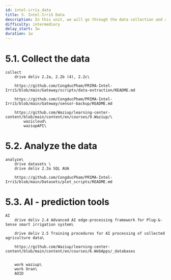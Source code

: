 ```yaml
---
id: intel-irris_data
title: 5. Intel-IrriS Data
description: In this unit, we will go through the data collection and analysis process for Intel-IrriS deployments.
difficulty: intermediary
delay_start: 3w
duration: 1w
---
```


5.1. Collect the data
==

	collect
		drive deliv 2.2a, 2.2b (4), 2.2c\

		https://github.com/CongducPham/PRIMA-Intel-IrriS/blob/main/Gateway/scripts/data-extraction/README.md

		https://github.com/CongducPham/PRIMA-Intel-IrriS/blob/main/Gateway/sensor-backup/README.md

		https://github.com/Waziup/learning-center-content/blob/main/content/en/courses/9.Waziup/\
			wazicloud\
			waziupAPI\

5.2. Analyze the data
==
	analyze\
		drive datasets \
		drive deliv 2.3a SQL AUA

		https://github.com/CongducPham/PRIMA-Intel-IrriS/blob/main/Datasets/plot_scripts/README.md

5.3. AI - prediction tools
==

	AI
		drive deliv 2.4 Advanced AI edge-processing framework for Plug-&-Sense smart irrigation system\

		drive deliv 2.5 Training procedures for AI processing of collected agriculture data\

		https://github.com/Waziup/learning-center-content/blob/main/content/en/courses/6.WebApps/_databases


		work waziup\
		work Oran\
		AOID


